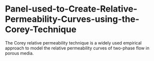 # Panel-used-to-Create-Relative-Permeability-Curves-using-the-Corey-Technique
The Corey relative permeability technique is a widely used empirical approach to model the relative permeability curves of two-phase flow in porous media. 
